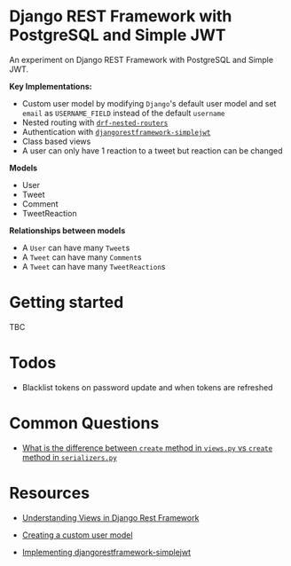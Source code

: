 # Django REST Framework with PostgreSQL and Simple JWT

An experiment on Django REST Framework with PostgreSQL and Simple JWT.

**Key Implementations:**
- Custom user model by modifying `Django`'s default user model and set `email` as `USERNAME_FIELD` instead of the default `username`
- Nested routing with [`drf-nested-routers`](https://github.com/alanjds/drf-nested-routers)
- Authentication with [`djangorestframework-simplejwt`](https://github.com/jazzband/djangorestframework-simplejwt)
- Class based views
- A user can only have 1 reaction to a tweet but reaction can be changed

**Models**
- User
- Tweet
- Comment
- TweetReaction

**Relationships between models**

- A `User` can have many `Tweet`s
- A `Tweet` can have many `Comment`s
- A `Tweet` can have many `TweetReaction`s

# Getting started

TBC

# Todos

- Blacklist tokens on password update and when tokens are refreshed

# Common Questions

- [What is the difference between `create` method in `views.py` vs `create` method in `serializers.py`](https://stackoverflow.com/questions/63630590/drf-create-method-in-viewset-or-in-serializer)

# Resources

- [Understanding Views in Django Rest Framework](https://testdriven.io/blog/drf-views-part-1/)

- [Creating a custom user model](https://testdriven.io/blog/django-custom-user-model/)

- [Implementing djangorestframework-simplejwt](https://medium.com/django-rest/django-rest-framework-jwt-authentication-94bee36f2af8)
